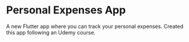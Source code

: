 # Personal Expenses App

A new Flutter app where you can track your personal expenses. Created this app following an Udemy course.